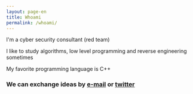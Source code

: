 ```yaml
---
layout: page-en
title: Whoami
permalink: /whoami/
---
```


I'm a cyber security consultant (red team)

I like to study algorithms, low level programming and reverse engineering sometimes

My favorite programming language is C++

### We can exchange ideas by [e-mail](mailto:growlnx@protonmail.com) or [twitter](https://twitter.com/growlnx)

